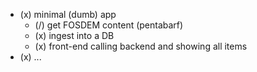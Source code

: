 - (x) minimal (dumb) app
  - (/) get FOSDEM content (pentabarf)
  - (x) ingest into a DB
  - (x) front-end calling backend and showing all items
- (x) ...
